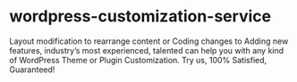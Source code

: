 # wordpress-customization-service
Layout modification to rearrange content or Coding changes to Adding new features, industry’s most experienced, talented can help you with any kind of WordPress Theme or Plugin Customization. Try us, 100% Satisfied, Guaranteed!
